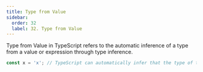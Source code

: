 ```yaml
---
title: Type from Value
sidebar:
  order: 32
  label: 32. Type from Value
---
```


Type from Value in TypeScript refers to the automatic inference of a type from a value or expression through type inference.

```typescript
const x = 'x'; // TypeScript can automatically infer that the type of the message variable is string
```
